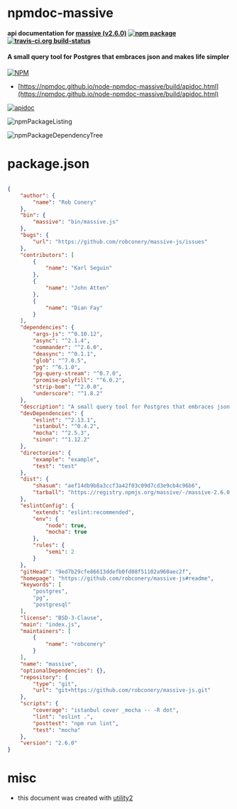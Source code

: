 # npmdoc-massive

#### api documentation for  [massive (v2.6.0)](https://github.com/robconery/massive-js#readme)  [![npm package](https://img.shields.io/npm/v/npmdoc-massive.svg?style=flat-square)](https://www.npmjs.org/package/npmdoc-massive) [![travis-ci.org build-status](https://api.travis-ci.org/npmdoc/node-npmdoc-massive.svg)](https://travis-ci.org/npmdoc/node-npmdoc-massive)

#### A small query tool for Postgres that embraces json and makes life simpler

[![NPM](https://nodei.co/npm/massive.png?downloads=true&downloadRank=true&stars=true)](https://www.npmjs.com/package/massive)

- [https://npmdoc.github.io/node-npmdoc-massive/build/apidoc.html](https://npmdoc.github.io/node-npmdoc-massive/build/apidoc.html)

[![apidoc](https://npmdoc.github.io/node-npmdoc-massive/build/screenCapture.buildCi.browser.%252Ftmp%252Fbuild%252Fapidoc.html.png)](https://npmdoc.github.io/node-npmdoc-massive/build/apidoc.html)

![npmPackageListing](https://npmdoc.github.io/node-npmdoc-massive/build/screenCapture.npmPackageListing.svg)

![npmPackageDependencyTree](https://npmdoc.github.io/node-npmdoc-massive/build/screenCapture.npmPackageDependencyTree.svg)



# package.json

```json

{
    "author": {
        "name": "Rob Conery"
    },
    "bin": {
        "massive": "bin/massive.js"
    },
    "bugs": {
        "url": "https://github.com/robconery/massive-js/issues"
    },
    "contributors": [
        {
            "name": "Karl Seguin"
        },
        {
            "name": "John Atten"
        },
        {
            "name": "Dian Fay"
        }
    ],
    "dependencies": {
        "args-js": "^0.10.12",
        "async": "^2.1.4",
        "commander": "^2.6.0",
        "deasync": "^0.1.1",
        "glob": "^7.0.5",
        "pg": "^6.1.0",
        "pg-query-stream": "^0.7.0",
        "promise-polyfill": "^6.0.2",
        "strip-bom": "^2.0.0",
        "underscore": "^1.8.2"
    },
    "description": "A small query tool for Postgres that embraces json and makes life simpler",
    "devDependencies": {
        "eslint": "^2.13.1",
        "istanbul": "^0.4.2",
        "mocha": "^2.5.3",
        "sinon": "^1.12.2"
    },
    "directories": {
        "example": "example",
        "test": "test"
    },
    "dist": {
        "shasum": "aef14db9b8a3ccf3a42f03c09d7cd3e9cb4c96b6",
        "tarball": "https://registry.npmjs.org/massive/-/massive-2.6.0.tgz"
    },
    "eslintConfig": {
        "extends": "eslint:recommended",
        "env": {
            "node": true,
            "mocha": true
        },
        "rules": {
            "semi": 2
        }
    },
    "gitHead": "9ed7b29cfe86613ddefb0fd08f51102a960aec2f",
    "homepage": "https://github.com/robconery/massive-js#readme",
    "keywords": [
        "postgres",
        "pg",
        "postgresql"
    ],
    "license": "BSD-3-Clause",
    "main": "index.js",
    "maintainers": [
        {
            "name": "robconery"
        }
    ],
    "name": "massive",
    "optionalDependencies": {},
    "repository": {
        "type": "git",
        "url": "git+https://github.com/robconery/massive-js.git"
    },
    "scripts": {
        "coverage": "istanbul cover _mocha -- -R dot",
        "lint": "eslint .",
        "posttest": "npm run lint",
        "test": "mocha"
    },
    "version": "2.6.0"
}
```



# misc
- this document was created with [utility2](https://github.com/kaizhu256/node-utility2)
